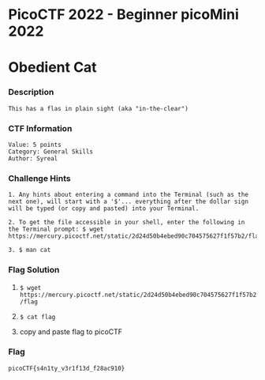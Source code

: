 # PicoCTF 2022 - Beginner picoMini 2022
# Obedient Cat
### Description
    This has a flas in plain sight (aka "in-the-clear")
### CTF Information
    Value: 5 points
    Category: General Skills
    Author: Syreal
### Challenge Hints
    1. Any hints about entering a command into the Terminal (such as the next one), will start with a '$'... everything after the dollar sign will be typed (or copy and pasted) into your Terminal.

    2. To get the file accessible in your shell, enter the following in the Terminal prompt: $ wget https://mercury.picoctf.net/static/2d24d50b4ebed90c704575627f1f57b2/flag
    
    3. $ man cat
### Flag Solution

1. ```$ wget https://mercury.picoctf.net/static/2d24d50b4ebed90c704575627f1f57b2/flag```

2. ```$ cat flag ```

3. copy and paste flag to picoCTF

### Flag
    picoCTF{s4n1ty_v3r1f13d_f28ac910}
